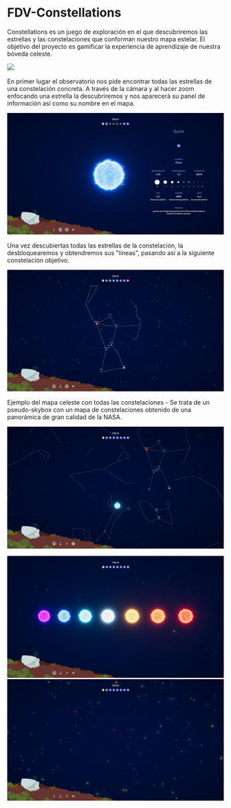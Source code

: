 # FDV-Constellations

Constellations es un juego de exploración en el que descubriremos las estrellas y las constelaciones que conforman nuestro mapa estelar. El objetivo del proyecto es gamificar la experiencia de aprendizaje de nuestra bóveda celeste.

![](Gif-Constellations.gif)

En primer lugar el observatorio nos pide encontrar todas las estrellas de una constelación concreta. A través de la cámara y al hacer zoom enfocando una estrella la descubriremos y nos aparecerá su panel de información así como su nombre en el mapa.

![](Screenshot_1.PNG)

Una vez descubiertas todas las estrellas de la constelación, la desbloquearemos y obtendremos sus "líneas", pasando así a la siguiente constelación objetivo.

![](Screenshot_2.PNG)

Ejemplo del mapa celeste con todas las constelaciones - Se trata de un pseudo-skybox con un mapa de constelaciones obtenido de una panorámica de gran calidad de la NASA.

![](Screenshot_3.PNG)



![](Screenshot_4.PNG)
![](Screenshot_5.PNG)
